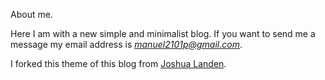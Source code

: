 About me.

Here I am with a new simple and minimalist blog. If you want to send me a message my email address is *manuel2101p@gmail.com*.

I forked this theme of this blog from [Joshua Landen](https://github.com/joshualande/joshualande.github.io).
